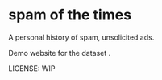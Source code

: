 # spam of the times

A personal history of spam, unsolicited ads.

Demo website for the dataset <DATASET>.

LICENSE: WIP